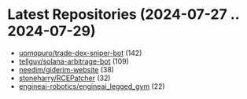 # Latest Repositories (2024-07-27 .. 2024-07-29)

- [uomopuro/trade-dex-sniper-bot](https://github.com/uomopuro/trade-dex-sniper-bot) (142)
- [tellguy/solana-arbitrage-bot](https://github.com/tellguy/solana-arbitrage-bot) (109)
- [needim/giderim-website](https://github.com/needim/giderim-website) (38)
- [stoneharry/RCEPatcher](https://github.com/stoneharry/RCEPatcher) (32)
- [engineai-robotics/engineai_legged_gym](https://github.com/engineai-robotics/engineai_legged_gym) (22)
